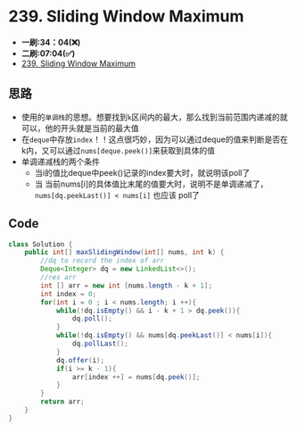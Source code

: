 # 239. Sliding Window Maximum
* **一刷:34：04(❌)**
* **二刷:07:04(✅)**
* [239. Sliding Window Maximum](https://leetcode.com/problems/sliding-window-maximum/)

## 思路
* 使用的`单调栈`的思想。想要找到`k`区间内的最大，那么找到当前范围内递减的就可以，他的开头就是当前的最大值
* 在`deque`中存放`index`！！这点很巧妙，因为可以通过deque的值来判断是否在k内，又可以通过`nums[deque.peek()]`来获取到具体的值
* 单调递减栈的两个条件
  * 当i的值比deque中peek()记录的index要大时，就说明该poll了
  * 当 当前nums[i]的具体值比末尾的值要大时，说明不是单调递减了，`nums[dq.peekLast()] < nums[i]` 也应该 poll了

## Code
```java
class Solution {
    public int[] maxSlidingWindow(int[] nums, int k) {
        //dq to record the index of arr
        Deque<Integer> dq = new LinkedList<>();
        //res arr
        int [] arr = new int [nums.length - k + 1];
        int index = 0;
        for(int i = 0 ; i < nums.length; i ++){
            while(!dq.isEmpty() && i - k + 1 > dq.peek()){
                dq.poll();
            }
            while(!dq.isEmpty() && nums[dq.peekLast()] < nums[i]){
                dq.pollLast();
            }
            dq.offer(i);
            if(i >= k - 1){
                arr[index ++] = nums[dq.peek()];
            }
        }
        return arr;
    }
}
```
